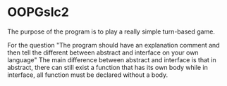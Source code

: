 # OOPGslc2

The purpose of the program is to play a really simple turn-based game.

For the question "The program should have an explanation comment and then tell the different between abstract and interface on your own language"
The main difference between abstract and interface is that in abstract, there can still exist a function that has its own body while in interface, all function must be declared without a body.
